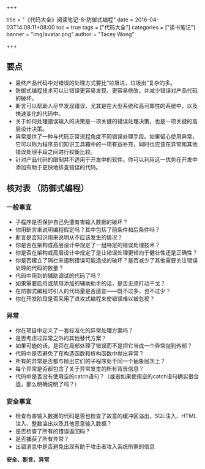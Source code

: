 +++

title = "《代码大全》阅读笔记-8-防御式编程"
date = 2016-04-03T14:08:11+08:00
toc = true
tags = ["代码大全"]
categories = ["读书笔记"]
banner = "img/avatar.png"
author = "Tacey Wong"

+++

## 要点

+ 最终产品代码中对错误的处理方式要比“垃圾进，垃圾出”复杂的多。
+ 防御式编程技术可以让错误更容易发现、更容易修改，并减少错误对产品代码的破坏。
+ 断言可以帮助人尽早发现错误，尤其是在大型系统和高可靠性的系统中，以及快速变化的代码中。
+ 关于如何处理错误输入的决策是一项关键的错误处理决策，也是一项关键的高层设计决策。
+ 异常提供了一种与代码正常流程角度不同错误处理手段。如果留心使用异常，它可以称为程序员们知识工具箱中的一项有益补充，同时也应该在异常和其他错误处理手段之间进行权衡比较。
+ 针对产品代码的限制并不适用于开发中的软件。你可以利用这一优势在开发中添加有助于更快地排查错误的代码。

## 核对表 （防御式编程）

### 一般事宜

+ 子程序是否保护自己免遭有害输入数据的破坏？
+ 你用断言来说明编程假定吗？其中包括了前条件和后条件吗？
+ 断言是否知识用来说明从不应该发生的情况？
+ 你是否在架构或高层设计中规定了一组特定的错误处理技术？
+ 你是否在架构或高层设计中规定了是让错误处理更倾向于健壮性还是正确性？
+ 你是否建立了隔栏来遏制错误可能造成的破坏？是否减少了其他需要关注错误处理的代码的数量？
+ 代码中用到的辅助调试的代码了吗？
+ 如果需要启用或禁用添加的辅助助手的话，是否无须打动干戈？
+ 在防御式编程时引入的代码量是否适宜——既不过多，也不过少？
+ 你在开发阶段是否采用了进攻式编程来使错误难以被忽视？

### 异常

+ 你在项目中定义了一套标准化的异常处理方案吗？
+ 是否考虑过异常之外的其他替代方案？
+ 如果可能的话，是否在局部处理了错误而不是把它当成一个异常抛到外部？
+ 代码中是否避免了在构造函数和析构函数中抛出异常？
+ 所有的异常是否都与抛出它们的子程序处于同一个抽象层次上？
+ 每个异常是否都包含了关于异常发生的所有背景信息？
+ 代码中是否没有使用空的catch语句？（或者如果使用空的catch语句确实很合适，那么明确说明了吗？）

### 安全事宜

+ 检查有害输入数据的代码是否也检查了故意的缓冲区溢出，SQL注入、HTML注入、整数溢出以及其他恶意输入数据？
+ 是否检查了所有的错误返回码？
+ 是否捕获了所有异常？
+ 出错消息中是否避免出现有助于攻击者攻入系统所需的信息


**安全、断言、异常**